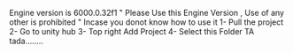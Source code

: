Engine version is 6000.0.32f1 " Please Use this Engine Version , Use of any other is prohibited "
Incase you donot know how to use it 
1- Pull the project 
2- Go to unity hub
3- Top right Add Project 
4- Select this Folder 
TA tada........
